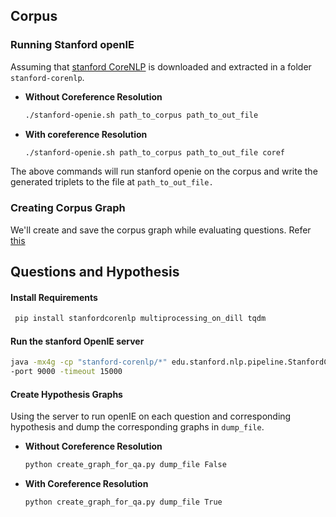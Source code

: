 ## Corpus
### Running Stanford openIE

Assuming that [stanford CoreNLP](https://stanfordnlp.github.io/CoreNLP/) is downloaded and extracted in a folder `stanford-corenlp`.

- **Without Coreference Resolution**
    ```bash
    ./stanford-openie.sh path_to_corpus path_to_out_file
    ```

- **With coreference Resolution**

    ```bash
    ./stanford-openie.sh path_to_corpus path_to_out_file coref
    ```

The above commands will run stanford openie on the corpus and write the generated triplets to the file at `path_to_out_file.`

### Creating Corpus Graph

We'll create and save the corpus graph while evaluating questions. Refer [this](../Readme.md)

## Questions and Hypothesis

#### Install Requirements

```bash
 pip install stanfordcorenlp multiprocessing_on_dill tqdm
```

#### Run the stanford OpenIE server

```bash
java -mx4g -cp "stanford-corenlp/*" edu.stanford.nlp.pipeline.StanfordCoreNLPServer \
-port 9000 -timeout 15000
```

#### Create Hypothesis Graphs

Using the server to run openIE on each question and corresponding hypothesis and dump the corresponding graphs in `dump_file`.

- **Without Coreference Resolution**
    ```bash
    python create_graph_for_qa.py dump_file False
    ```

- **With Coreference Resolution**
    ```bash
    python create_graph_for_qa.py dump_file True
    ```